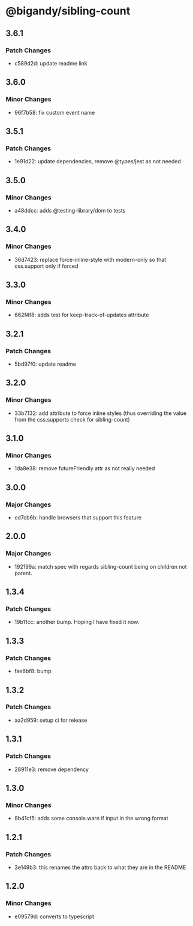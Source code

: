 # @bigandy/sibling-count

## 3.6.1

### Patch Changes

- c589d2d: update readme link

## 3.6.0

### Minor Changes

- 96f7b58: fix custom event name

## 3.5.1

### Patch Changes

- 1e91d22: update dependencies, remove @types/jest as not needed

## 3.5.0

### Minor Changes

- a48ddcc: adds @testing-library/dom to tests

## 3.4.0

### Minor Changes

- 36d7423: replace force-inline-style with modern-only so that css.support only if forced

## 3.3.0

### Minor Changes

- 662f4f8: adds test for keep-track-of-updates attribute

## 3.2.1

### Patch Changes

- 5bd97f0: update readme

## 3.2.0

### Minor Changes

- 33b7132: add attribute to force inline styles (thus overriding the value from the css.supports check for sibling-count)

## 3.1.0

### Minor Changes

- 1da8e38: remove futureFriendly attr as not really needed

## 3.0.0

### Major Changes

- cd7cb6b: handle browsers that support this feature

## 2.0.0

### Major Changes

- 192199a: match spec with regards sibling-count being on children not parent.

## 1.3.4

### Patch Changes

- 19b11cc: another bump. Hoping I have fixed it now.

## 1.3.3

### Patch Changes

- fae6bf8: bump

## 1.3.2

### Patch Changes

- aa2d959: setup ci for release

## 1.3.1

### Patch Changes

- 28911e3: remove dependency

## 1.3.0

### Minor Changes

- 8b41cf5: adds some console.warn if input in the wrong format

## 1.2.1

### Patch Changes

- 3e149b3: this renames the attrs back to what they are in the README

## 1.2.0

### Minor Changes

- e09579d: converts to typescript
